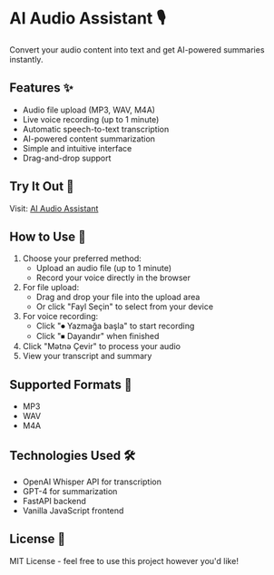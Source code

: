 # AI Audio Assistant 🎙️

Convert your audio content into text and get AI-powered summaries instantly.

## Features ✨

- Audio file upload (MP3, WAV, M4A)
- Live voice recording (up to 1 minute)
- Automatic speech-to-text transcription
- AI-powered content summarization
- Simple and intuitive interface
- Drag-and-drop support

## Try It Out 🚀

Visit: [AI Audio Assistant](https://nurlanjalil.tech/AI-Audio-Assistant/)

## How to Use 📝

1. Choose your preferred method:
   - Upload an audio file (up to 1 minute)
   - Record your voice directly in the browser
2. For file upload:
   - Drag and drop your file into the upload area
   - Or click "Fayl Seçin" to select from your device
3. For voice recording:
   - Click "⏺ Yazmağa başla" to start recording
   - Click "⏹ Dayandır" when finished
4. Click "Mətnə Çevir" to process your audio
5. View your transcript and summary

## Supported Formats 📁

- MP3
- WAV
- M4A

## Technologies Used 🛠️

- OpenAI Whisper API for transcription
- GPT-4 for summarization
- FastAPI backend
- Vanilla JavaScript frontend

## License 📄

MIT License - feel free to use this project however you'd like! 
